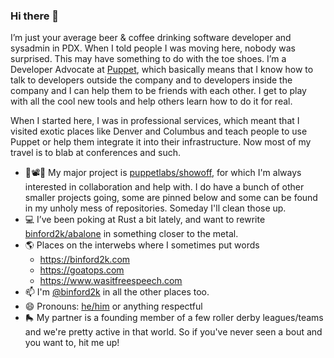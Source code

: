 ### Hi there 👋

I’m just your average beer & coffee drinking software developer and sysadmin in PDX.
When I told people I was moving here, nobody was surprised. This may have something
to do with the toe shoes. I’m a Developer Advocate at [Puppet](https://puppet.com),
which basically means that I know how to talk to developers outside the company and
to developers inside the company and I can help them to be friends with each other.
I get to play with all the cool new tools and help others learn how to do it for real.

When I started here, I was in professional services, which meant that I visited
exotic places like Denver and Columbus and teach people to use Puppet or help them
integrate it into their infrastructure. Now most of my travel is to blab at
conferences and such.

- 🔭📽🤔 My major project is [puppetlabs/showoff](https://github.com/puppetlabs/showoff),
  for which I'm always interested in collaboration and help with. I do have a bunch of
  other smaller projects going, some are pinned below and some can be found in my unholy
  mess of repositories. Someday I'll clean those up.
- 💻 I’ve been poking at Rust a bit lately, and want to rewrite [binford2k/abalone](https://github.com/binford2k/abalone)
  in something closer to the metal.
- 🌎 Places on the interwebs where I sometimes put words
    - https://binford2k.com
    - https://goatops.com
    - https://www.wasitfreespeech.com
- 📫 I'm [@binford2k](https://twitter.com/binford2k) in all the other places too.
- 😄 Pronouns: [he/him](http://pronoun.is/he) or anything respectful
- 🛼 My partner is a founding member of a few roller derby leagues/teams and we're
  pretty active in that world. So if you've never seen a bout and you want to, hit
  me up!
